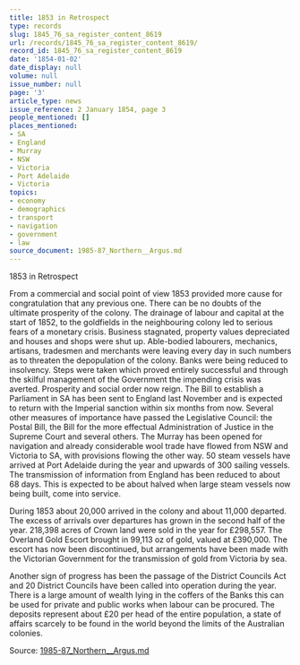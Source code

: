 ```yaml
---
title: 1853 in Retrospect
type: records
slug: 1845_76_sa_register_content_8619
url: /records/1845_76_sa_register_content_8619/
record_id: 1845_76_sa_register_content_8619
date: '1854-01-02'
date_display: null
volume: null
issue_number: null
page: '3'
article_type: news
issue_reference: 2 January 1854, page 3
people_mentioned: []
places_mentioned:
- SA
- England
- Murray
- NSW
- Victoria
- Port Adelaide
- Victoria
topics:
- economy
- demographics
- transport
- navigation
- government
- law
source_document: 1985-87_Northern__Argus.md
---
```


1853 in Retrospect

From a commercial and social point of view 1853 provided more cause for congratulation that any previous one.  There can be no doubts of the ultimate prosperity of the colony.  The drainage of labour and capital at the start of 1852, to the goldfields in the neighbouring colony led to serious fears of a monetary crisis.  Business stagnated, property values depreciated and houses and shops were shut up.  Able-bodied labourers, mechanics, artisans, tradesmen and merchants were leaving every day in such numbers as to threaten the depopulation of the colony.  Banks were being reduced to insolvency.  Steps were taken which proved entirely successful and through the skilful management of the Government the impending crisis was averted.  Prosperity and social order now reign.  The Bill to establish a Parliament in SA has been sent to England last November and is expected to return with the Imperial sanction within six months from now.  Several other measures of importance have passed the Legislative Council: the Postal Bill, the Bill for the more effectual Administration of Justice in the Supreme Court and several others.  The Murray has been opened for navigation and already considerable wool trade have flowed from NSW and Victoria to SA, with provisions flowing the other way.  50 steam vessels have arrived at Port Adelaide during the year and upwards of 300 sailing vessels.  The transmission of information from England has been reduced to about 68 days.  This is expected to be about halved when large steam vessels now being built, come into service.

During 1853 about 20,000 arrived in the colony and about 11,000 departed.  The excess of arrivals over departures has grown in the second half of the year.  218,398 acres of Crown land were sold in the year for £298,557.  The Overland Gold Escort brought in 99,113 oz of gold, valued at £390,000.  The escort has now been discontinued, but arrangements have been made with the Victorian Government for the transmission of gold from Victoria by sea.

Another sign of progress has been the passage of the District Councils Act and 20 District Councils have been called into operation during the year.  There is a large amount of wealth lying in the coffers of the Banks this can be used for private and public works when labour can be procured.  The deposits represent about £20 per head of the entire population, a state of affairs scarcely to be found in the world beyond the limits of the Australian colonies.

Source: [1985-87_Northern__Argus.md](/downloads/markdown/1985-87_Northern__Argus.md)
